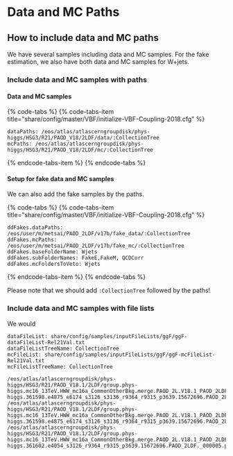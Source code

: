 # Data and MC Paths

## How to include data and MC paths

We have several samples including data and MC samples. For the fake estimation,  we also have both data and MC samples for W+jets.

### Include data and MC samples with paths

#### Data and MC samples

{% code-tabs %}
{% code-tabs-item title="share/config/master/VBF/initialize-VBF-Coupling-2018.cfg" %}
```text
dataPaths: /eos/atlas/atlascerngroupdisk/phys-higgs/HSG3/R21/PAOD_V18/2LDF/data/:CollectionTree
mcPaths: /eos/atlas/atlascerngroupdisk/phys-higgs/HSG3/R21/PAOD_V18/2LDF/mc/:CollectionTree
```
{% endcode-tabs-item %}
{% endcode-tabs %}

#### Setup for fake data and MC samples

We can also add the fake samples by the paths. 

{% code-tabs %}
{% code-tabs-item title="share/config/master/VBF/initialize-VBF-Coupling-2018.cfg" %}
```text
ddFakes.dataPaths: /eos/user/m/metsai/PAOD_2LDF/v17b/fake_data/:CollectionTree
ddFakes.mcPaths: /eos/user/m/metsai/PAOD_2LDF/v17b/fake_mc/:CollectionTree
ddFakes.baseFolderName: Wjets
ddFakes.subFolderNames: FakeE,FakeM, QCDCorr
ddFakes.mcFoldersToVeto: Wjets
```
{% endcode-tabs-item %}
{% endcode-tabs %}

Please note that we should add `:CollectionTree` followed by the paths!

### Include data and MC samples with file lists

We would 

```text
dataFileList: share/config/samples/inputFileLists/ggF/ggF-dataFileList-Rel21Val.txt
dataFileListTreeName: CollectionTree
mcFileList: share/config/samples/inputFileLists/ggF/ggF-mcFileList-Rel21Val.txt
mcFileListTreeName: CollectionTree
```

```text
/eos/atlas/atlascerngroupdisk/phys-higgs/HSG3/R21/PAOD_V18.1/2LDF/group.phys-higgs.mc16_13TeV.HWW_mc16a_CommonOtherBkg.merge.PAOD_2L.V18.1_PAOD_2LDF/group.phys-higgs.361598.e4875_e6174_s3126_s3136_r9364_r9315_p3639.15672696.PAOD_2LDF._000054.pool.root
/eos/atlas/atlascerngroupdisk/phys-higgs/HSG3/R21/PAOD_V18.1/2LDF/group.phys-higgs.mc16_13TeV.HWW_mc16a_CommonOtherBkg.merge.PAOD_2L.V18.1_PAOD_2LDF/group.phys-higgs.361598.e4875_e6174_s3126_s3136_r9364_r9315_p3639.15672696.PAOD_2LDF._000063.pool.root
/eos/atlas/atlascerngroupdisk/phys-higgs/HSG3/R21/PAOD_V18.1/2LDF/group.phys-higgs.mc16_13TeV.HWW_mc16a_CommonOtherBkg.merge.PAOD_2L.V18.1_PAOD_2LDF/group.phys-higgs.361602.e4054_s3126_r9364_r9315_p3639.15672696.PAOD_2LDF._000005.pool.root
```

